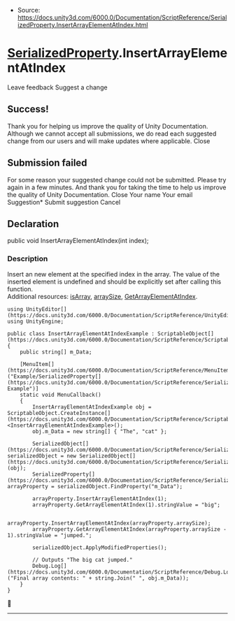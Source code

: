 * Source: https://docs.unity3d.com/6000.0/Documentation/ScriptReference/SerializedProperty.InsertArrayElementAtIndex.html

#  [SerializedProperty](https://docs.unity3d.com/6000.0/Documentation/ScriptReference/SerializedProperty.html).InsertArrayElementAtIndex
Leave feedback
Suggest a change
## Success!
Thank you for helping us improve the quality of Unity Documentation. Although we cannot accept all submissions, we do read each suggested change from our users and will make updates where applicable.
Close
## Submission failed
For some reason your suggested change could not be submitted. Please <a>try again</a> in a few minutes. And thank you for taking the time to help us improve the quality of Unity Documentation.
Close
Your name Your email Suggestion* Submit suggestion
Cancel
## Declaration
public void InsertArrayElementAtIndex(int index); 
### Description
Insert an new element at the specified index in the array.
The value of the inserted element is undefined and should be explicitly set after calling this function.   
Additional resources: [isArray](https://docs.unity3d.com/6000.0/Documentation/ScriptReference/SerializedProperty-isArray.html), [arraySize](https://docs.unity3d.com/6000.0/Documentation/ScriptReference/SerializedProperty-arraySize.html), [GetArrayElementAtIndex](https://docs.unity3d.com/6000.0/Documentation/ScriptReference/SerializedProperty.GetArrayElementAtIndex.html).
```
using UnityEditor[](https://docs.unity3d.com/6000.0/Documentation/ScriptReference/UnityEditor.html);
using UnityEngine;  
  
public class InsertArrayElementAtIndexExample : ScriptableObject[](https://docs.unity3d.com/6000.0/Documentation/ScriptReference/ScriptableObject.html)
{
    public string[] m_Data;  
  
    [MenuItem[](https://docs.unity3d.com/6000.0/Documentation/ScriptReference/MenuItem.html)("Example/SerializedProperty[](https://docs.unity3d.com/6000.0/Documentation/ScriptReference/SerializedProperty.html)/InsertArrayElementAtIndex Example")]
    static void MenuCallback()
    {
        InsertArrayElementAtIndexExample obj = ScriptableObject.CreateInstance[](https://docs.unity3d.com/6000.0/Documentation/ScriptReference/ScriptableObject.CreateInstance.html)<InsertArrayElementAtIndexExample>();
        obj.m_Data = new string[] { "The", "cat" };  
  
        SerializedObject[](https://docs.unity3d.com/6000.0/Documentation/ScriptReference/SerializedObject.html) serializedObject = new SerializedObject[](https://docs.unity3d.com/6000.0/Documentation/ScriptReference/SerializedObject.html)(obj);
        SerializedProperty[](https://docs.unity3d.com/6000.0/Documentation/ScriptReference/SerializedProperty.html) arrayProperty = serializedObject.FindProperty("m_Data");  
  
        arrayProperty.InsertArrayElementAtIndex(1);
        arrayProperty.GetArrayElementAtIndex(1).stringValue = "big";  
  
        arrayProperty.InsertArrayElementAtIndex(arrayProperty.arraySize);
        arrayProperty.GetArrayElementAtIndex(arrayProperty.arraySize - 1).stringValue = "jumped.";  
  
        serializedObject.ApplyModifiedProperties();  
  
        // Outputs "The big cat jumped."
        Debug.Log[](https://docs.unity3d.com/6000.0/Documentation/ScriptReference/Debug.Log.html)("Final array contents: " + string.Join(" ", obj.m_Data));
    }
}

```

* * *
